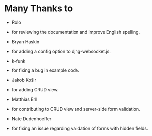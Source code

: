 Many Thanks to
==============
* Rolo
 - for reviewing the documentation and improve English spelling.
* Bryan Haskin
 - for adding a config option to djng-websocket.js.
* k-funk
 - for fixing a bug in example code.
* Jakob Košir
 - for adding CRUD view.
* Matthias Erll
 - for contributing to CRUD view and server-side form validation.
* Nate Dudenhoeffer
 - for fixing an issue regarding validation of forms with hidden fields.
